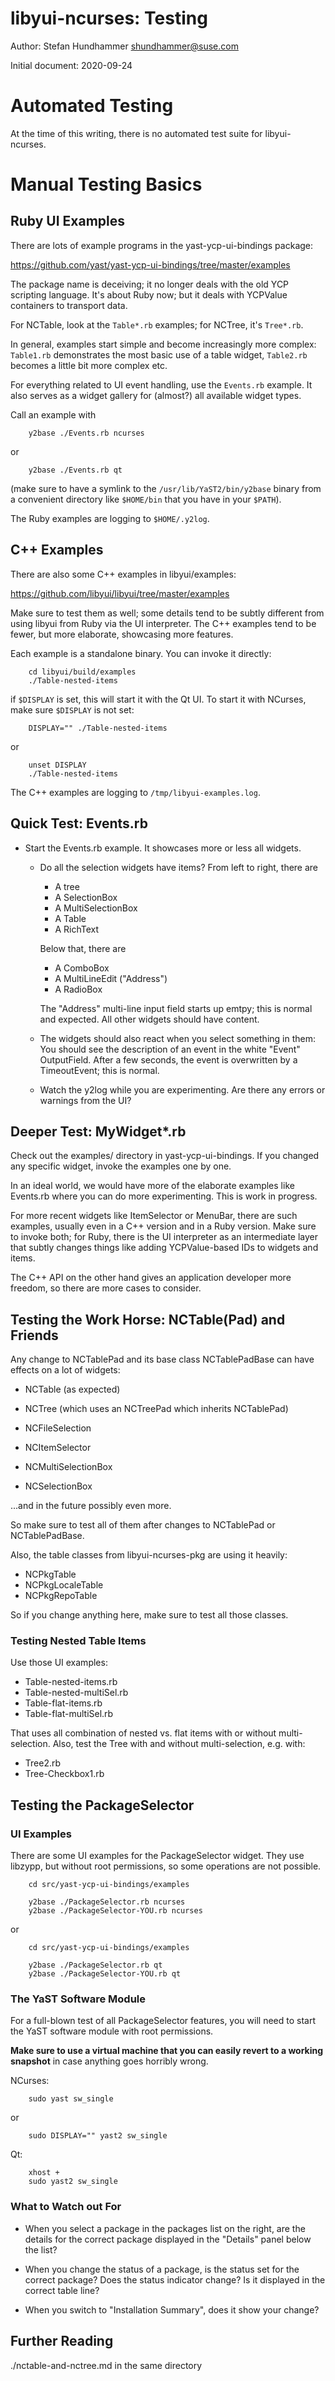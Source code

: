 # libyui-ncurses: Testing

Author: Stefan Hundhammer <shundhammer@suse.com>

Initial document: 2020-09-24

# Automated Testing

At the time of this writing, there is no automated test suite for
libyui-ncurses.


# Manual Testing Basics


## Ruby UI Examples


There are lots of example programs in the yast-ycp-ui-bindings package:

https://github.com/yast/yast-ycp-ui-bindings/tree/master/examples

The package name is deceiving; it no longer deals with the old YCP scripting
language. It's about Ruby now; but it deals with YCPValue containers to
transport data.

For NCTable, look at the `Table*.rb` examples; for NCTree, it's `Tree*.rb`.

In general, examples start simple and become increasingly more complex:
`Table1.rb` demonstrates the most basic use of a table widget, `Table2.rb`
becomes a little bit more complex etc.

For everything related to UI event handling, use the `Events.rb` example. It
also serves as a widget gallery for (almost?) all available widget types.

Call an example with

```Shell
    y2base ./Events.rb ncurses
```

or

```Shell
    y2base ./Events.rb qt
```

(make sure to have a symlink to the `/usr/lib/YaST2/bin/y2base` binary from a
convenient directory like `$HOME/bin` that you have in your `$PATH`).

The Ruby examples are logging to `$HOME/.y2log`.


## C++ Examples

There are also some C++ examples in libyui/examples:

https://github.com/libyui/libyui/tree/master/examples

Make sure to test them as well; some details tend to be subtly different from
using libyui from Ruby via the UI interpreter. The C++ examples tend to be
fewer, but more elaborate, showcasing more features.

Each example is a standalone binary. You can invoke it directly:

```Shell
    cd libyui/build/examples
    ./Table-nested-items
```

if `$DISPLAY` is set, this will start it with the Qt UI. To start it with
NCurses, make sure `$DISPLAY` is not set:

```Shell
    DISPLAY="" ./Table-nested-items
```

or

```Shell
    unset DISPLAY
    ./Table-nested-items
```

The C++ examples are logging to `/tmp/libyui-examples.log`.


## Quick Test: Events.rb

- Start the Events.rb example. It showcases more or less all widgets.

  - Do all the selection widgets have items? From left to right, there are
    - A tree
    - A SelectionBox
    - A MultiSelectionBox
    - A Table
    - A RichText

    Below that, there are
    - A ComboBox
    - A MultiLineEdit ("Address")
    - A RadioBox

    The "Address" multi-line input field starts up emtpy; this is normal and expected.
    All other widgets should have content.

  - The widgets should also react when you select something in them: You should
    see the description of an event in the white "Event" OutputField. After a
    few seconds, the event is overwritten by a TimeoutEvent; this is normal.

  - Watch the y2log while you are experimenting. Are there any errors or
    warnings from the UI?


## Deeper Test: MyWidget*.rb

Check out the examples/ directory in yast-ycp-ui-bindings. If you changed any
specific widget, invoke the examples one by one.

In an ideal world, we would have more of the elaborate examples like Events.rb
where you can do more experimenting. This is work in progress.

For more recent widgets like ItemSelector or MenuBar, there are such examples,
usually even in a C++ version and in a Ruby version. Make sure to invoke both;
for Ruby, there is the UI interpreter as an intermediate layer that subtly
changes things like adding YCPValue-based IDs to widgets and items.

The C++ API on the other hand gives an application developer more freedom, so
there are more cases to consider.


## Testing the Work Horse: NCTable(Pad) and Friends

Any change to NCTablePad and its base class NCTablePadBase can have effects on
a lot of widgets:

- NCTable (as expected)
- NCTree (which uses an NCTreePad which inherits NCTablePad)

- NCFileSelection
- NCItemSelector
- NCMultiSelectionBox
- NCSelectionBox

...and in the future possibly even more.

So make sure to test all of them after changes to NCTablePad or NCTablePadBase.

Also, the table classes from libyui-ncurses-pkg are using it heavily:

- NCPkgTable
- NCPkgLocaleTable
- NCPkgRepoTable

So if you change anything here, make sure to test all those classes.


### Testing Nested Table Items

Use those UI examples:

- Table-nested-items.rb
- Table-nested-multiSel.rb
- Table-flat-items.rb
- Table-flat-multiSel.rb

That uses all combination of nested vs. flat items with or without
multi-selection. Also, test the Tree with and without multi-selection,
e.g. with:

- Tree2.rb
- Tree-Checkbox1.rb



## Testing the PackageSelector


### UI Examples

There are some UI examples for the PackageSelector widget. They use libzypp,
but without root permissions, so some operations are not possible.


```Shell
    cd src/yast-ycp-ui-bindings/examples

    y2base ./PackageSelector.rb ncurses
    y2base ./PackageSelector-YOU.rb ncurses
```

or

```Shell
    cd src/yast-ycp-ui-bindings/examples

    y2base ./PackageSelector.rb qt
    y2base ./PackageSelector-YOU.rb qt
```


### The YaST Software Module

For a full-blown test of all PackageSelector features, you will need to start
the YaST software module with root permissions.

**Make sure to use a virtual machine that you can easily revert to a working
snapshot** in case anything goes horribly wrong.

NCurses:

```Shell
    sudo yast sw_single
```

or

```Shell
    sudo DISPLAY="" yast2 sw_single
```

Qt:

```Shell
    xhost +
    sudo yast2 sw_single
```

### What to Watch out For

- When you select a package in the packages list on the right, are the details
  for the correct package displayed in the "Details" panel below the list?

- When you change the status of a package, is the status set for the correct package?
  Does the status indicator change? Is it displayed in the correct table line?

- When you switch to "Installation Summary", does it show your change?


## Further Reading

./nctable-and-nctree.md in the same directory
